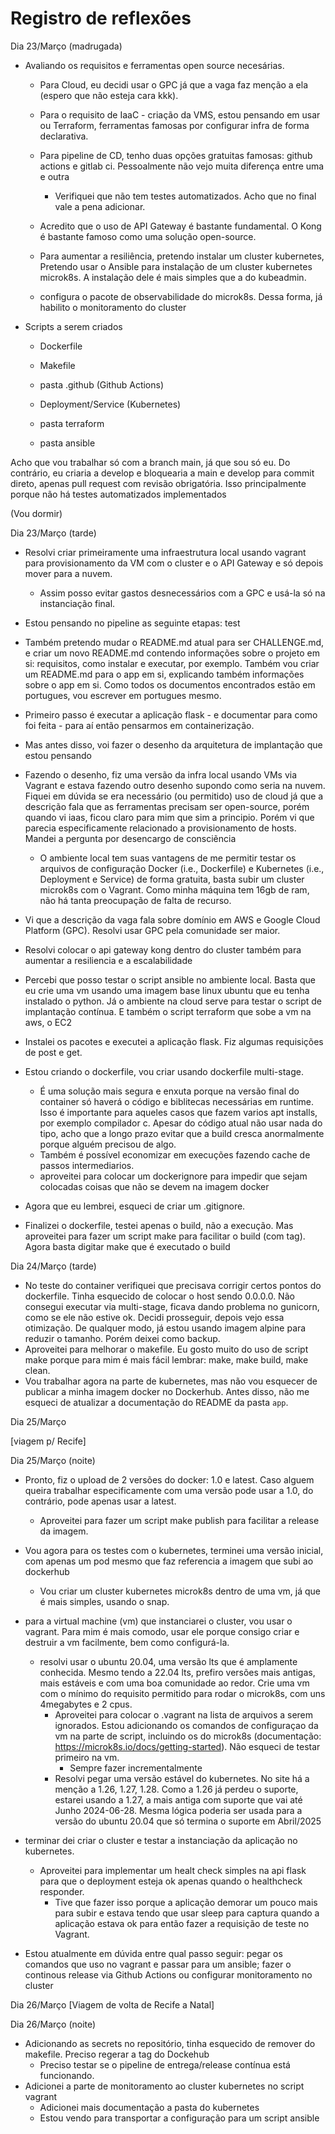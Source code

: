 # Registro de reflexões

Dia 23/Março (madrugada)

- Avaliando os requisitos e ferramentas open source necesárias. 

    -  Para Cloud, eu decidi usar o GPC já que a vaga faz menção a ela (espero que não esteja cara kkk).

    - Para o requisito de IaaC - criação da VMS, estou pensando em usar ou Terraform, ferramentas famosas por configurar infra de forma declarativa. 

    -  Para pipeline de CD, tenho duas opções gratuitas famosas: github actions e gitlab ci. Pessoalmente não vejo muita diferença entre uma e outra

        - Verifiquei que não tem testes automatizados. Acho que no final vale a pena adicionar. 

    - Acredito que o uso de API Gateway é bastante fundamental. O Kong é bastante famoso como uma solução open-source.

    - Para aumentar a resiliência, pretendo instalar um cluster kubernetes, Pretendo usar o Ansible para instalação de um cluster kubernetes microk8s. A instalação dele é mais simples que a do kubeadmin.

    - configura o pacote de observabilidade do microk8s. Dessa forma, já habilito o monitoramento do cluster


- Scripts a serem criados

    - Dockerfile

    -  Makefile

    - pasta .github (Github Actions)

    - Deployment/Service (Kubernetes)

    - pasta terraform

    - pasta ansible

Acho que vou trabalhar só com a branch main, já que sou só eu. Do contrário, eu criaria a develop e bloquearia a main e develop para commit direto, apenas pull request com revisão obrigatória. Isso principalmente porque não há testes automatizados implementados

(Vou dormir)

Dia 23/Março (tarde)

- Resolvi criar primeiramente uma infraestrutura local usando vagrant para provisionamento da VM com o cluster e o API Gateway e só depois mover para a nuvem.
   - Assim posso evitar gastos desnecessários com a GPC e usá-la só na instanciação final. 

- Estou pensando no pipeline as seguinte etapas: test

- Também pretendo mudar o README.md atual para ser CHALLENGE.md, e criar um novo README.md contendo informações sobre o projeto em si: requisitos, como instalar e executar, por exemplo. Também vou criar um README.md para o app em si, explicando também informações sobre o app em si. Como todos os documentos encontrados estão em portugues, vou escrever em portugues mesmo. 

- Primeiro passo é executar a aplicação flask - e documentar para como foi feita - para aí então pensarmos em containerização.

- Mas antes disso, voi fazer o desenho da arquitetura de implantação que estou pensando

- Fazendo o desenho, fiz uma versão da infra local usando VMs via Vagrant e estava fazendo outro desenho supondo como seria na nuvem. Fiquei em dúvida se era necessário (ou permitido) uso de cloud já que a descrição fala  que as ferramentas precisam ser open-source, porém quando vi iaas, ficou claro para mim que sim a principio. Porém vi que parecia especificamente relacionado a provisionamento de hosts. Mandei a pergunta por desencargo de consciẽncia

  - O ambiente local tem suas vantagens de me permitir testar os arquivos de configuração Docker (i.e., Dockerfile) e Kubernetes (i.e., Deployment e Service) de forma gratuita, basta subir um cluster microk8s com o Vagrant. Como minha máquina tem 16gb de ram, não há tanta preocupação de falta de recurso.

- Vi que a descrição da vaga fala sobre domínio em AWS e Google Cloud Platform (GPC). Resolvi usar GPC pela comunidade ser maior.

- Resolvi colocar o api gateway kong dentro do cluster também para aumentar a resiliencia e a escalabilidade

- Percebi que posso testar o script ansible no ambiente local. Basta que eu crie uma vm usando uma imagem base linux ubuntu que eu tenha instalado o python. Já o ambiente na cloud serve para testar o script de implantação contínua. E também o script terraform que sobe a vm na aws, o EC2 

- Instalei os pacotes e executei a aplicação flask. Fiz algumas requisições de post e get.
- Estou criando o dockerfile, vou criar usando dockerfile multi-stage.
	- É uma solução mais segura e enxuta porque na versão final do container só haverá o código e biblitecas necessárias em runtime. Isso é importante para aqueles casos que fazem varios apt installs, por exemplo compilador c. Apesar do código atual não usar nada do tipo, acho que a longo prazo evitar que a build cresca anormalmente porque alguém precisou de algo.
	- Também é possível economizar em execuções fazendo cache de passos intermediarios.
	- aproveitei para colocar um dockerignore para impedir que sejam colocadas coisas que não se devem na imagem docker

- Agora que eu lembrei, esqueci de criar um .gitignore. 
- Finalizei o dockerfile, testei apenas o build, não a execução. Mas aproveitei para fazer um script make para facilitar o build (com tag). Agora basta digitar make que é executado o build

Dia 24/Março (tarde)

- No teste do container verifiquei que precisava corrigir certos pontos do dockerfile. Tinha esquecido de colocar o host sendo 0.0.0.0. Não consegui executar via multi-stage, ficava dando problema no gunicorn, como se ele não estive ok. Decidi prosseguir, depois vejo essa otimização. De qualquer modo, já estou usando imagem alpine para reduzir o tamanho. Porém deixei como backup.
- Aproveitei para melhorar o makefile. Eu gosto muito do uso de script make porque para mim é mais fácil lembrar: make, make build, make clean.
- Vou trabalhar agora na parte de kubernetes, mas não vou esquecer de publicar a minha imagem docker no Dockerhub. Antes disso, não me esqueci de atualizar a documentação do README da pasta `app`.

Dia 25/Março

[viagem p/ Recife]

Dia 25/Março (noite)
- Pronto, fiz o upload de 2 versões do docker: 1.0 e latest. Caso alguem queira trabalhar especificamente com uma versão pode usar a 1.0, do contrário, pode apenas usar a latest. 
    - Aproveitei para fazer um script make publish para facilitar a release da imagem.
- Vou agora para os testes com o kubernetes, terminei uma versão inicial, com apenas um pod mesmo que faz referencia a imagem que subi ao dockerhub
    - Vou criar um cluster kubernetes microk8s dentro de uma vm, já que é mais simples, usando o snap.
- para a virtual machine (vm) que instanciarei o cluster, vou usar o vagrant. Para mim é mais comodo, usar ele porque consigo criar e destruir a vm facilmente, bem como configurá-la.
    - resolvi usar o ubuntu 20.04, uma versão lts que é amplamente conhecida. Mesmo tendo a 22.04 lts, prefiro versões mais antigas, mais estáveis e com uma boa comunidade ao redor. Crie uma vm com o mínimo do requisito permitido para rodar o microk8s, com uns 4megabytes e 2 cpus.
        - Aproveitei para colocar o .vagrant na lista de arquivos a serem ignorados. Estou adicionando os comandos de configuraçao da vm na parte de script, incluindo os do microk8s (documentação: https://microk8s.io/docs/getting-started). Não esqueci de testar primeiro na vm. 
            - Sempre fazer incrementalmente
        - Resolvi pegar uma versão estável do kubernetes. No site há a menção a 1.26, 1.27, 1.28. Como a 1.26 já perdeu o suporte, estarei usando a 1.27, a mais antiga com suporte que vai até Junho 2024-06-28. Mesma lógica poderia ser usada para a versão do ubuntu 20.04 que só termina o suporte em Abril/2025

- terminar dei criar o cluster e testar a instanciação da aplicação no kubernetes. 
    - Aproveitei para implementar um healt check simples na api flask para que o deployment esteja ok apenas quando o healthcheck responder. 
        - Tive que fazer isso porque a aplicação demorar um pouco mais para subir e estava tendo que usar sleep para captura quando a aplicação estava ok para então fazer a requisição de teste no Vagrant.
- Estou atualmente em dúvida entre qual passo seguir: pegar os comandos que uso no vagrant e passar para um ansible; fazer o continous release via Github Actions ou configurar monitoramento no cluster

Dia 26/Março
[Viagem de volta de Recife a Natal]

Dia 26/Março (noite)
- Adicionando as secrets no repositório, tinha esquecido de remover do makefile. Preciso regerar a tag do Dockehub
    - Preciso testar se o pipeline de entrega/release contínua está funcionando.
- Adicionei a parte de monitoramento ao cluster kubernetes no script vagrant
    - Adicionei mais documentação a pasta do kubernetes
    - Estou vendo para transportar a configuração para um script ansible
